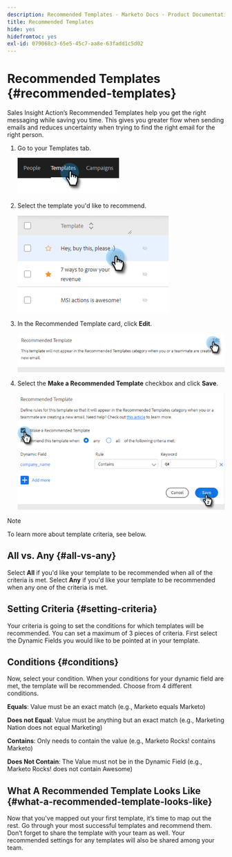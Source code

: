 ```yaml
---
description: Recommended Templates - Marketo Docs - Product Documentation
title: Recommended Templates
hide: yes
hidefromtoc: yes
exl-id: 079068c3-65e5-45c7-aa8e-63fadd1c5d02
---
```

# Recommended Templates {#recommended-templates}

Sales Insight Action’s Recommended Templates help you get the right messaging while saving you time. This gives you greater flow when sending emails and reduces uncertainty when trying to find the right email for the right person.

1. Go to your Templates tab.

   ![](assets/recommended-templates-1.png)

1. Select the template you'd like to recommend.

   ![](assets/recommended-templates-2.png)

1. In the Recommended Template card, click **Edit**.

   ![](assets/recommended-templates-3.png)

1. Select the **Make a Recommended Template** checkbox and click **Save**.

   ![](assets/recommended-templates-4.png)

>[!NOTE]
>
>To learn more about template criteria, see below.

## All vs. Any {#all-vs-any}

Select **All** if you'd like your template to be recommended when all of the criteria is met. Select **Any** if you'd like your template to be recommended when any one of the criteria is met.

## Setting Criteria {#setting-criteria}

Your criteria is going to set the conditions for which templates will be recommended. You can set a maximum of 3 pieces of criteria. First select the Dynamic Fields you would like to be pointed at in your template.

## Conditions {#conditions}

Now, select your condition. When your conditions for your dynamic field are met, the template will be recommended. Choose from 4 different conditions.

**Equals**: Value must be an exact match (e.g., Marketo equals Marketo)

**Does not Equal**: Value must be anything but an exact match (e.g., Marketing Nation does not equal Marketing)

**Contains**: Only needs to contain the value (e.g., Marketo Rocks! contains Marketo)

**Does Not Contain**: The Value must not be in the Dynamic Field (e.g., Marketo Rocks! does not contain Awesome)

## What A Recommended Template Looks Like {#what-a-recommended-template-looks-like}

Now that you've mapped out your first template, it’s time to map out the rest. Go through your most successful templates and recommend them. Don’t forget to share the template with your team as well. Your recommended settings for any templates will also be shared among your team.
